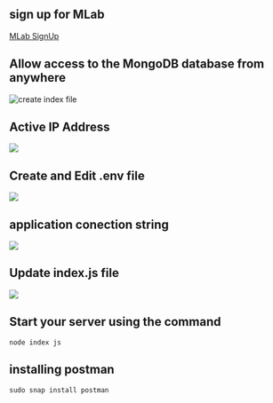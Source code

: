 ## sign up for MLab 
[MLab SignUp](https://www.mongodb.com/atlas-signup-from-mlab)


## Allow access to the MongoDB database from anywhere 
![create index file](/Images/netwotkaccess%20to%20Mlab%20mongodb.png)


## Active IP Address 

![](/Images/network%20acess%20IP%20Address.png)





## Create and Edit .env file 
![](/Images/env%20file.png)

## application conection string
![](/Images/connectionstring%20application%20cluster.png)


## Update index.js file 

![](/Images/UpdateIndexjsfile.png)


## Start your server using the command
`node index js`



[](/Images/UpdateNodeIndexjsfile.png)


## installing postman
`sudo snap install postman`

